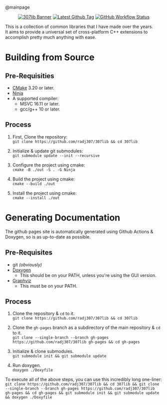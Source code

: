 @mainpage

<p align="center">
 <a href="https://github.com/radj307/307lib"><img alt="307lib Banner" src="https://i.imgur.com/ygAstMw.png"></a>
<a href="https://github.com/radj307/307lib/releases"><img alt="Latest Github Tag" src="https://img.shields.io/github/v/tag/radj307/307lib?color=e8e8e7&label=Latest%20Version&logo=github&logoColor=e8e8e7&style=for-the-badge"></a>
 <a href="https://github.com/radj307/307lib/actions/workflows/update-documentation.yml"><img alt="GitHub Workflow Status" src="https://img.shields.io/github/workflow/status/radj307/307lib/Update%20Documentation?color=e8e8e7&label=Auto-Doxygen&logo=github&logoColor=e8e8e7&style=for-the-badge"></a>
</p>


This is a collection of common libraries that I have made over the years.  
It aims to provide a universal set of cross-platform C++ extensions to accomplish pretty much anything with ease.


# Building from Source

## Pre-Requisities
 - [CMake](https://cmake.org/download/) 3.20 or later.
 - [Ninja](https://github.com/ninja-build/ninja/releases)
 - A supported compiler:
   - MSVC 16.11 or later.
   - gcc/g++ 10 or later.

## Process
 1. First, Clone the repository:  
    `git clone https://github.com/radj307/307lib && cd 307lib`

 2. Initialize & update git submodules:  
    `git submodule update --init --recursive`
    
 2. Configure the project using cmake:  
    `cmake -B ./out -S . -G Ninja`

 3. Build the project using cmake:  
    `cmake --build ./out`
    
 4. Install the project using cmake:  
    `cmake --install ./out`

# Generating Documentation

The github pages site is automatically generated using Github Actions & Doxygen, so is as up-to-date as possible.  

## Pre-Requisites

 - git  _(obviously)_
 - [Doxygen](https://github.com/doxygen/doxygen)
   - This should be on your PATH, unless you're using the GUI version.
 - [Graphviz](https://graphviz.org/download/)
   - This must be on your PATH.

## Process

 1. Clone the repository & `cd` to it.  
    `git clone https://github.com/radj307/307lib && cd 307lib`
    
 2. Clone the `gh-pages` branch as a subdirectory of the main repository & `cd` to it.  
    `git clone --single-branch --branch gh-pages https://github.com/radj307/307lib gh-pages && cd gh-pages`
    
 3. Initialize & clone submodules.  
    `git submodule init && git submodule update`
    
 4. Run doxygen.  
    `doxygen ./Doxyfile`


To execute all of the above steps, you can use this incredibly long one-liner:  
`git clone https://github.com/radj307/307lib && cd 307lib && git clone --single-branch --branch gh-pages https://github.com/radj307/307lib gh-pages && cd gh-pages && git submodule init && git submodule update && doxygen ./Doxyfile`  
